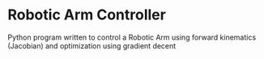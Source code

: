 # Robotic Arm Controller

Python program written to control a Robotic Arm using forward kinematics (Jacobian) and optimization using gradient decent


